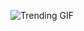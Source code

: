 
<!-- GIF_SECTION -->
![Trending GIF](https://media4.giphy.com/media/v1.Y2lkPThiYjIxNzcycmt3b2d5dXcxZW9vMXpxdGVwdnR5YWR0YnRqamJ1ZHY3Y21yeGlvdiZlcD12MV9naWZzX3NlYXJjaCZjdD1n/p4NLw3I4U0idi/giphy.gif)
<!-- END_GIF_SECTION -->
